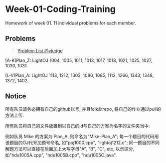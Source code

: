 # Week-01-Coding-Training
Homework of week 01. 11 individual problems for each member.

## Problems
>[Problem List @vjudge](http://acm.hust.edu.cn/vjudge/contest/view.action?cid=113219#overview)

[A-K]Plan_Z: LightOJ 1004, 1005, 1011, 1013, 1017, 1018, 1021, 1025, 1027, 1030, 1031.

[L-V]Plan_A: LightOJ 1113, 1212, 1303, 1080, 1085, 1112, 1266, 1343, 1348, 1372, 1402.


## Notice
所有队员请务必拥有自己的github账号, 并且folk此repo, 将自己的作业通过pull的方法上传.

所有队员将自己的文件放置到以自己的id与自己的方案为名字的文件夹当中.

例如队员 Mike 的方案为 Plan_A, 则命名为"Mike-Plan_A"; 每一个题目的代码用该题目的OJ代号加题号命名, 如"poj1000.cpp", "lightoj1212.c"; 同一题目的不同解题方法可以直接在后面加上大写字母"A", "B", "C", etc, 以示区分, 如"hdu1005A.cpp", "hdu1005B.cpp", "hdu1005C.java".
